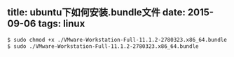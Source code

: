 title: ubuntu下如何安装.bundle文件 
date: 2015-09-06
tags: linux
---
```bash
$ sudo chmod +x ./VMware-Workstation-Full-11.1.2-2780323.x86_64.bundle 
$ sudo ./VMware-Workstation-Full-11.1.2-2780323.x86_64.bundle
```

